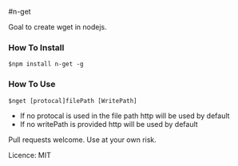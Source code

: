 #n-get

Goal to create wget in nodejs.

### How To Install
```
$npm install n-get -g

```
### How To Use
```
$nget [protocal]filePath [WritePath]

```
* If no protocal is used in the file path http will be used by default
* If no writePath is provided http will be used by default


Pull requests welcome. Use at your own risk.


Licence: MIT
